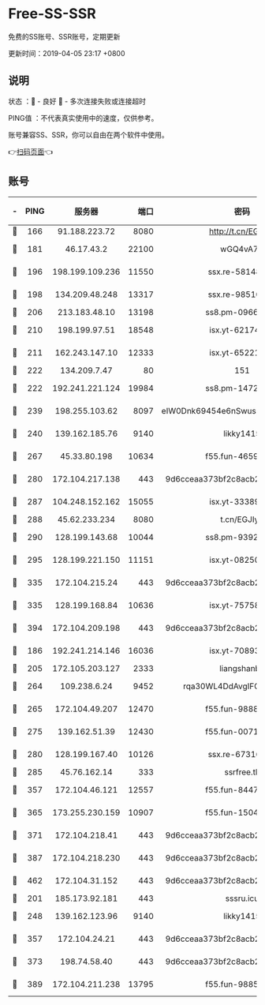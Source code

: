 # Free-SS-SSR

免费的SS账号、SSR账号，定期更新

更新时间：2019-04-05 23:17 +0800

## 说明

状态     ：🙂 - 良好 🙁 - 多次连接失败或连接超时

PING值   ：不代表真实使用中的速度，仅供参考。

账号兼容SS、SSR，你可以自由在两个软件中使用。

👉[扫码页面](https://liesauer.github.io/Free-SS-SSR/)👈

## 账号

|-|PING|服务器|端口|密码|加密方式|区域|
|:----:|:----:|:-----:|-----:|:----:|:----:|:----:|
|🙂|166|91.188.223.72|8080|http://t.cn/EGJIyrl|rc4-md5|RU|
|🙂|181|46.17.43.2|22100|wGQ4vA7D|aes-256-gcm|RU|
|🙂|196|198.199.109.236|11550|ssx.re-58148686|aes-256-cfb|US|
|🙂|198|134.209.48.248|13317|ssx.re-98510998|aes-256-cfb|US|
|🙂|206|213.183.48.10|13198|ss8.pm-09661555|rc4-md5|RU|
|🙂|210|198.199.97.51|18548|isx.yt-62174494|aes-256-cfb|US|
|🙂|211|162.243.147.10|12333|isx.yt-65221310|aes-256-cfb|US|
|🙂|222|134.209.7.47|80|151|chacha20|US|
|🙂|222|192.241.221.124|19984|ss8.pm-14722221|aes-256-cfb|US|
|🙂|239|198.255.103.62|8097|eIW0Dnk69454e6nSwuspv9DmS201tQ0D|aes-256-cfb|US|
|🙂|240|139.162.185.76|9140|likky1415|aes-256-cfb|DE|
|🙂|267|45.33.80.198|10634|f55.fun-46596927|aes-256-cfb|US|
|🙂|280|172.104.217.138|443|9d6cceaa373bf2c8acb22e60b6a58be6|aes-256-cfb|US|
|🙂|287|104.248.152.162|15055|isx.yt-33389833|aes-256-cfb|SG|
|🙂|288|45.62.233.234|8080|t.cn/EGJIyrl|rc4-md5|CA|
|🙂|290|128.199.143.68|10044|ss8.pm-93920348|aes-256-cfb|SG|
|🙂|295|128.199.221.150|11151|isx.yt-08250100|aes-256-cfb|SG|
|🙂|335|172.104.215.24|443|9d6cceaa373bf2c8acb22e60b6a58be6|aes-256-cfb|US|
|🙂|335|128.199.168.84|10636|isx.yt-75758987|aes-256-cfb|SG|
|🙂|394|172.104.209.198|443|9d6cceaa373bf2c8acb22e60b6a58be6|aes-256-cfb|US|
|🙂|186|192.241.214.146|16036|isx.yt-70893700|aes-256-cfb|US|
|🙂|205|172.105.203.127|2333|liangshanbo|chacha20|JP|
|🙂|264|109.238.6.24|9452|rqa30WL4DdAvgIFG6Fs3znzTa|aes-256-cfb|FR|
|🙂|265|172.104.49.207|12470|f55.fun-98888236|aes-256-cfb|SG|
|🙂|275|139.162.51.39|12430|f55.fun-00710009|aes-256-cfb|SG|
|🙂|280|128.199.167.40|10126|ssx.re-67316869|aes-256-cfb|SG|
|🙂|285|45.76.162.14|333|ssrfree.tk|rc4|SG|
|🙂|357|172.104.46.121|12557|f55.fun-84475038|aes-256-cfb|SG|
|🙂|365|173.255.230.159|10907|f55.fun-15045227|aes-256-cfb|US|
|🙂|371|172.104.218.41|443|9d6cceaa373bf2c8acb22e60b6a58be6|aes-256-cfb|US|
|🙂|387|172.104.218.230|443|9d6cceaa373bf2c8acb22e60b6a58be6|aes-256-cfb|US|
|🙂|462|172.104.31.152|443|9d6cceaa373bf2c8acb22e60b6a58be6|aes-256-cfb|US|
|🙁|201|185.173.92.181|443|sssru.icu|rc4-md5|RU|
|🙁|248|139.162.123.96|9140|likky1415|aes-256-cfb|JP|
|🙁|357|172.104.24.21|443|9d6cceaa373bf2c8acb22e60b6a58be6|aes-256-cfb|US|
|🙁|373|198.74.58.40|443|9d6cceaa373bf2c8acb22e60b6a58be6|aes-256-cfb|US|
|🙁|389|172.104.211.238|13795|f55.fun-98857408|aes-256-cfb|US|
